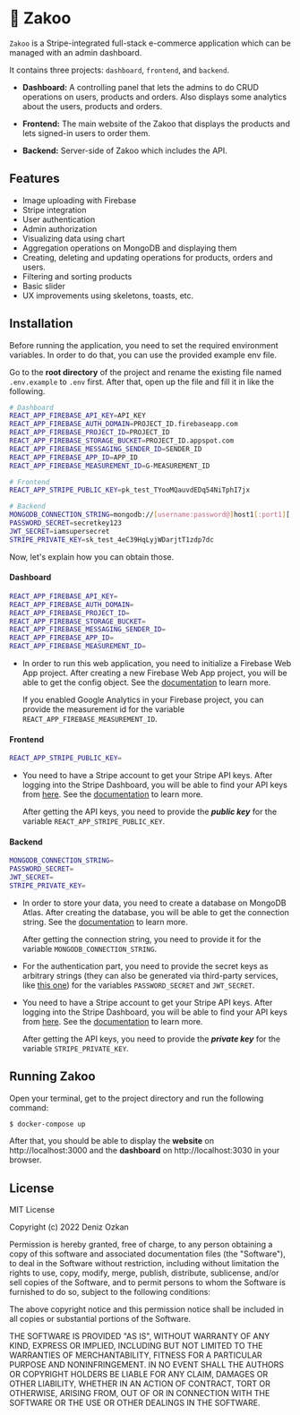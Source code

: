 # 🛒 Zakoo

`Zakoo` is a Stripe-integrated full-stack e-commerce application which can be managed with an admin dashboard.

It contains three projects: `dashboard`, `frontend`, and `backend`.

- **Dashboard:** A controlling panel that lets the admins to do CRUD operations on users, products and orders. Also displays some analytics about the users, products and orders.

- **Frontend:** The main website of the Zakoo that displays the products and lets signed-in users to order them.

- **Backend:** Server-side of Zakoo which includes the API.

## Features

- Image uploading with Firebase
- Stripe integration
- User authentication
- Admin authorization
- Visualizing data using chart
- Aggregation operations on MongoDB and displaying them
- Creating, deleting and updating operations for products, orders and users.
- Filtering and sorting products
- Basic slider
- UX improvements using skeletons, toasts, etc.

## Installation

Before running the application, you need to set the required environment variables. In order to do that, you can use the provided example env file.

Go to the **root directory** of the project and rename the existing file named `.env.example` to `.env` first. After that, open up the file and fill it in like the following.

```bash
# Dashboard
REACT_APP_FIREBASE_API_KEY=API_KEY
REACT_APP_FIREBASE_AUTH_DOMAIN=PROJECT_ID.firebaseapp.com
REACT_APP_FIREBASE_PROJECT_ID=PROJECT_ID
REACT_APP_FIREBASE_STORAGE_BUCKET=PROJECT_ID.appspot.com
REACT_APP_FIREBASE_MESSAGING_SENDER_ID=SENDER_ID
REACT_APP_FIREBASE_APP_ID=APP_ID
REACT_APP_FIREBASE_MEASUREMENT_ID=G-MEASUREMENT_ID

# Frontend
REACT_APP_STRIPE_PUBLIC_KEY=pk_test_TYooMQauvdEDq54NiTphI7jx

# Backend
MONGODB_CONNECTION_STRING=mongodb://[username:password@]host1[:port1][,...hostN[:portN]][/[defaultauthdb][?options]]
PASSWORD_SECRET=secretkey123
JWT_SECRET=iamsupersecret
STRIPE_PRIVATE_KEY=sk_test_4eC39HqLyjWDarjtT1zdp7dc
```

Now, let's explain how you can obtain those.

#### Dashboard

```bash
REACT_APP_FIREBASE_API_KEY=
REACT_APP_FIREBASE_AUTH_DOMAIN=
REACT_APP_FIREBASE_PROJECT_ID=
REACT_APP_FIREBASE_STORAGE_BUCKET=
REACT_APP_FIREBASE_MESSAGING_SENDER_ID=
REACT_APP_FIREBASE_APP_ID=
REACT_APP_FIREBASE_MEASUREMENT_ID=
```

- In order to run this web application, you need to initialize a Firebase Web App project. After creating a new Firebase Web App project, you will be able to get the config object. See the [documentation](https://firebase.google.com/docs/web/learn-more#config-object) to learn more.

  If you enabled Google Analytics in your Firebase project, you can provide the measurement id for the variable `REACT_APP_FIREBASE_MEASUREMENT_ID`.

#### Frontend

```bash
REACT_APP_STRIPE_PUBLIC_KEY=
```

- You need to have a Stripe account to get your Stripe API keys. After logging into the Stripe Dashboard, you will be able to find your API keys from [here](https://dashboard.stripe.com/account/apikeys). See the [documentation](https://stripe.com/docs/keys) to learn more.

  After getting the API keys, you need to provide the **_public key_** for the variable `REACT_APP_STRIPE_PUBLIC_KEY`.

#### Backend

```bash
MONGODB_CONNECTION_STRING=
PASSWORD_SECRET=
JWT_SECRET=
STRIPE_PRIVATE_KEY=
```

- In order to store your data, you need to create a database on MongoDB Atlas. After creating the database, you will be able to get the connection string. See the [documentation](https://www.mongodb.com/docs/manual/reference/connection-string/) to learn more.

  After getting the connection string, you need to provide it for the variable `MONGODB_CONNECTION_STRING`.

- For the authentication part, you need to provide the secret keys as arbitrary strings (they can also be generated via third-party services, like [this one](https://www.grc.com/passwords.htm)) for the variables `PASSWORD_SECRET` and `JWT_SECRET`.

- You need to have a Stripe account to get your Stripe API keys. After logging into the Stripe Dashboard, you will be able to find your API keys from [here](https://dashboard.stripe.com/account/apikeys). See the [documentation](https://stripe.com/docs/keys) to learn more.

  After getting the API keys, you need to provide the **_private key_** for the variable `STRIPE_PRIVATE_KEY`.

## Running Zakoo

Open your terminal, get to the project directory and run the following command:

```bash
$ docker-compose up
```

After that, you should be able to display the **website** on http://localhost:3000 and the **dashboard** on http://localhost:3030 in your browser.

## License

MIT License

Copyright (c) 2022 Deniz Ozkan

Permission is hereby granted, free of charge, to any person obtaining a copy
of this software and associated documentation files (the "Software"), to deal
in the Software without restriction, including without limitation the rights
to use, copy, modify, merge, publish, distribute, sublicense, and/or sell
copies of the Software, and to permit persons to whom the Software is
furnished to do so, subject to the following conditions:

The above copyright notice and this permission notice shall be included in all
copies or substantial portions of the Software.

THE SOFTWARE IS PROVIDED "AS IS", WITHOUT WARRANTY OF ANY KIND, EXPRESS OR
IMPLIED, INCLUDING BUT NOT LIMITED TO THE WARRANTIES OF MERCHANTABILITY,
FITNESS FOR A PARTICULAR PURPOSE AND NONINFRINGEMENT. IN NO EVENT SHALL THE
AUTHORS OR COPYRIGHT HOLDERS BE LIABLE FOR ANY CLAIM, DAMAGES OR OTHER
LIABILITY, WHETHER IN AN ACTION OF CONTRACT, TORT OR OTHERWISE, ARISING FROM,
OUT OF OR IN CONNECTION WITH THE SOFTWARE OR THE USE OR OTHER DEALINGS IN THE
SOFTWARE.
